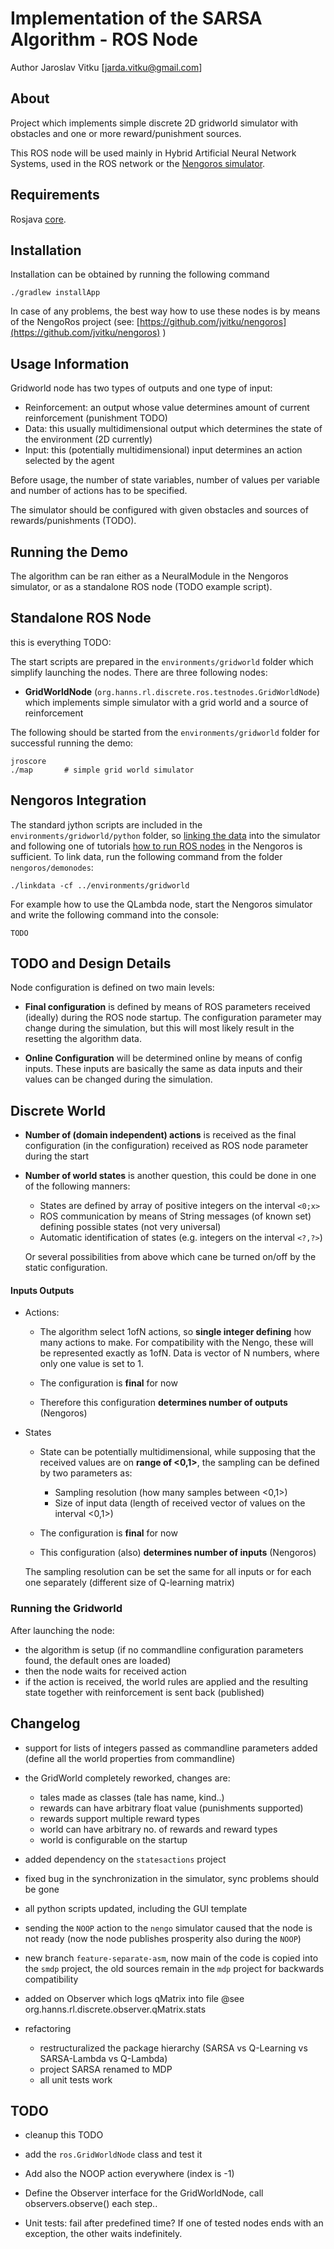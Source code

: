 Implementation of the SARSA Algorithm - ROS Node
====================================================

Author Jaroslav Vitku [jarda.vitku@gmail.com]

About
------

Project which implements simple discrete 2D gridworld simulator with obstacles and one or more reward/punishment sources.

This ROS node will be used mainly in Hybrid Artificial Neural Network Systems, used in the ROS network or the [Nengoros simulator](http://nengoros.wordpress.com). 


Requirements
------------------

Rosjava [core](https://github.com/jvitku/nengoros).

Installation
------------------

Installation can be obtained by running the following command

	./gradlew installApp

In case of any problems, the best way how to use these nodes is by means of the NengoRos project (see: [https://github.com/jvitku/nengoros](https://github.com/jvitku/nengoros) )

Usage Information 
----------------

Gridworld node has two types of outputs and one type of input:

* Reinforcement: an output whose value determines amount of current reinforcement (punishment TODO)
* Data: this usually multidimensional output which determines the state of the environment (2D currently)
* Input: this (potentially multidimensional) input determines an action selected by the agent


Before usage, the number of state variables, number of values per variable and number of actions has to be specified.

The simulator should be configured with given obstacles and sources of rewards/punishments (TODO).

Running the Demo
---------------------

The algorithm can be ran either as a NeuralModule in the Nengoros simulator, or as a standalone ROS node (TODO example script). 

## Standalone ROS Node

this is everything TODO: 

The start scripts are prepared in the `environments/gridworld` folder which simplify launching the nodes. There are three following nodes:

* **GridWorldNode** (`org.hanns.rl.discrete.ros.testnodes.GridWorldNode`) which implements simple simulator with a grid world and a source of reinforcement

The following should be started from the `environments/gridworld` folder for successful running the demo:

	jroscore
	./map		# simple grid world simulator

## Nengoros Integration

The standard jython scripts are included in the `environments/gridworld/python` folder, so [linking the data](http://nengoros.wordpress.com/tutorials/integrating-new-project-with-the-nengoros/) into the simulator and following one of tutorials [how to run ROS nodes](http://nengoros.wordpress.com/tutorials/demo-2-publisher-subscriber/) in the Nengoros is sufficient. To link data, run the following command from the folder `nengoros/demonodes`:

	./linkdata -cf ../environments/gridworld
	
For example how to use the QLambda node, start the Nengoros simulator and write the following command into the console:

	TODO

TODO and Design Details
-----------------------

Node configuration is defined on two main levels:

* **Final configuration** is defined by means of ROS parameters received (ideally) during the ROS node startup. The configuration parameter may change during the simulation, but this will most likely result in the resetting the algorithm data.

* **Online Configuration** will be determined online by means of config inputs. These inputs are basically the same as data inputs and their values can be changed during the simulation.

## Discrete World

* **Number of (domain independent) actions** is received as the final configuration (in the configuration) received as ROS node parameter during the start

* **Number of world states** is another question, this could be done in one of the following manners:

	* States are defined by array of positive integers on the interval `<0;x>`
 	* ROS communication by means of String messages (of known set) defining possible states (not very universal)
 	* Automatic identification of states (e.g. integers on the interval `<?,?>`)

	Or several possibilities from above which cane be turned on/off by the static configuration.


#### Inputs Outputs

* Actions:
	
	* The algorithm select 1ofN actions, so **single integer defining** how many actions to make. For compatibility with the Nengo, these will be represented exactly as 1ofN. Data is vector of N numbers, where only one value is set to 1. 
	
	* The configuration is **final** for now
	* Therefore this configuration **determines number of outputs** (Nengoros)

* States

	* State can be potentially multidimensional, while supposing that the received values are on **range of <0,1>**, the sampling can be defined by two parameters as:
	
		* Sampling resolution (how many samples between <0,1>)
		* Size of input data (length of received vector of values on the interval <0,1>)
		
	* The configuration is **final** for now
	* This configuration (also) **determines number of inputs** (Nengoros)
	
	The sampling resolution can be set the same for all inputs or for each one separately (different size of Q-learning matrix)
	
	
### Running the Gridworld

After launching the node:

* the algorithm is setup (if no commandline configuration parameters found, the default ones are loaded) 
* then the node waits for received action
* if the action is received, the world rules are applied and the resulting state together with reinforcement is sent back (published)

## Changelog

* support for lists of integers passed as commandline parameters added (define all the world properties from commandline)

* the GridWorld completely reworked, changes are:

	* tales made as classes (tale has name, kind..)
	* rewards can have arbitrary float value (punishments supported)
	* rewards support multiple reward types
	* world can have arbitrary no. of rewards and reward types
	* world is configurable on the startup

* added dependency on the `statesactions` project

* fixed bug in the synchronization in the simulator, sync problems should be gone

* all python scripts updated, including the GUI template
	
* sending the `NOOP` action to the `nengo` simulator caused that the node is not ready (now the node publishes prosperity also during the `NOOP`)

* new branch `feature-separate-asm`, now main of the code is copied into the `smdp` project, the old sources remain in the `mdp` project for backwards compatibility 

* added on Observer which logs qMatrix into file @see org.hanns.rl.discrete.observer.qMatrix.stats

* refactoring

	- restructuralized the package hierarchy (SARSA vs Q-Learning vs SARSA-Lambda vs Q-Lambda)
	- project SARSA renamed to MDP
	- all unit tests work


## TODO

* cleanup this TODO 

* add the `ros.GridWorldNode` class and test it

* Add also the NOOP action everywhere (index is -1)
		
* Define the Observer interface for the GridWorldNode, call observers.observe() each step..

* Unit tests: fail after predefined time? If one of tested nodes ends with an exception, the other waits indefinitely.


